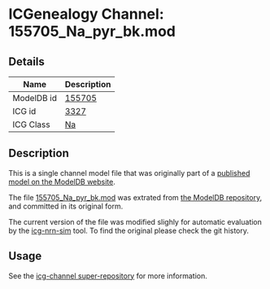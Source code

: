 # ICGenealogy Channel: 155705\_Na\_pyr\_bk.mod

## Details

Name | Description
---- | -----------
ModelDB id | [155705](http://senselab.med.yale.edu/ModelDB/ShowModel.cshtml?model=155705)
ICG id | [3327](http://icg.neurotheory.ox.ac.uk/channels/2/3327)
ICG Class | [Na](http://icg.neurotheory.ox.ac.uk/channels/2)

## Description

This is a single channel model file that was originally part of a [published model on the ModelDB website](http://senselab.med.yale.edu/ModelDB/ShowModel.cshtml?model=155705).


The file [155705\_Na\_pyr\_bk.mod](155705_Na_pyr_bk.mod) was extrated from [the ModelDB repository](http://senselab.med.yale.edu/ModelDB/ShowModel.cshtml?model=155705), and committed in its original form.

The current version of the file was modified slighly for automatic evaluation by the [icg-nrn-sim](https://github.com/icgenealogy/icg-nrn-sim) tool. To find the original please check the git history.


## Usage

See the [icg-channel super-repository](https://github.com/icgenealogy/icg-channels) for more information.